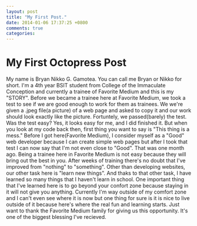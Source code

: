 ```yaml
---
layout: post
title: "My First Post."
date: 2014-01-06 17:37:25 +0800
comments: true
categories: 
---
```

<body>
<h1>My First Octopress Post</h1>
<p>My name is Bryan Nikko G. Gamotea. You can call me Bryan or Nikko for short. I'm a 4th year BSIT student from College of the Immaculate Conception and currently a trainee of Favorite Medium and this is my "STORY". Before we became a trainee here at Favorite Medium, we took a test to see if we are good enough to work for them as trainees. We we're given a .jpeg file(a picture) of a web page and asked to copy it and our work should look exactly like the picture. Fortuntely, we passed(barely) the test. Was the test easy? Yes, it looks easy for me, and I did finished it. But when you look at my code back then, first thing you want to say is "This thing is a mess." Before I got here(Favorite Medium), I consider myself as a "Good" web developer because I can create simple web pages but after I took that test I can now say that I'm not even close to "Good". That was one month ago. Being a trainee here in Favorite Medium is not easy because they will bring out the best in you. After weeks of training there's no doubt that I've improved from "nothing" to "something". Other than developing websites, our other task here is "learn new things". And thaks to that other task, I have learned so many things that I haven't learn in school. One important thing that I've learned here is to go beyond your confort zone because staying in it will not give you anything. Currently I'm way outside of my comfort zone and I can't even see where it is now but one thing for sure is it is nice to live outside of it because here's where the real fun and learning starts. Just want to thank the Favorite Medium family for giving us this opportunity. It's one of the biggest blessing I've recieved. </p>
</body>